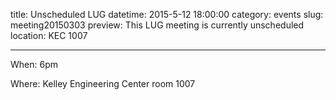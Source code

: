 title: Unscheduled LUG
datetime: 2015-5-12 18:00:00
category: events
slug: meeting20150303
preview: This LUG meeting is currently unscheduled
location: KEC 1007

---


When: 6pm

Where: Kelley Engineering Center room 1007
